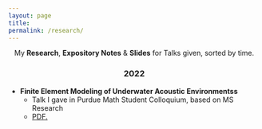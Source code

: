 ```yaml
---
layout: page
title: 
permalink: /research/
---
```


<p align="center">
  My <b>Research</b>, <b>Expository Notes</b> & <b>Slides</b> for Talks given, sorted by time.
</p>

### <center>2022</center>
- **Finite Element Modeling of Underwater Acoustic Environmentss**
  * Talk I gave in Purdue Math Student Colloquium, based on MS Research
  * <a href="https://obiorag.github.io/files/FEM_Undersea_Acoustics.pdf" target="_blank">PDF.</a>



